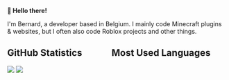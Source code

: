 **👋 Hello there!**

I'm Bernard, a developer based in Belgium. I mainly code Minecraft plugins & websites, but I often also code Roblox projects and other things.

<h2>GitHub Statistics     Most Used Languages</h3>
<a href="#"><img src="https://github-readme-stats.vercel.app/api?username=eendjebernard&show_icons=true&count_private=true&include_all_commits=true&hide_title=true&hide_border=true&hide_rank=true&theme=chartreuse-dark&bg_color=00000000"/></a>
<a href="#"><img src="https://github-readme-stats.vercel.app/api/top-langs?username=eendjebernard&hide_title=true&hide_border=true&layout=compact&theme=chartreuse-dark&bg_color=00000000"/></a>
